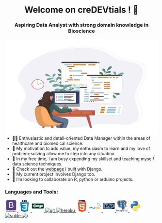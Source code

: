 <h1 align="center">Welcome on creDEVtials ! 👋</h1>
<h3 align="center">Aspiring Data Analyst with strong domain knowledge in Bioscience</h3>
<img align="right" alt="" src="https://raw.githubusercontent.com/credevtials/credevtials/main/img/programmers.jpg?raw=true" width="500" height="320" />
<!--- <img align="right" alt="GIF" src="https://raw.githubusercontent.com/arsentieva/arsentieva/main/coder.gif?raw=true" width="500" height="320" /> --->

- 👨‍💻 Enthusiastic and detail-oriented Data Manager within the areas of healthcare and biomedical science.
- 🤝 My motivation to add value, my enthusiasm to learn and my love of problem-solving allow me to step into any situation.
- 🌱 In my free time, I am busy expending my skillset and teaching myself data science techniques.
- 📄 Check out the <a href="https://credevtials.herokuapp.com">webpage</a> I built with Django.
- 🔭 My current project involves Django too.
- 👀 I’m looking to collaborate on R, python or arduino projects.

<h3 align="left">Languages and Tools:</h3>
<p align="left">  <a href="https://getbootstrap.com" target="_blank"> <img src="https://raw.githubusercontent.com/devicons/devicon/master/icons/bootstrap/bootstrap-plain-wordmark.svg" alt="bootstrap" width="40" height="40"/> </a> 
<a href="https://www.w3schools.com/css/" target="_blank"> <img src="https://raw.githubusercontent.com/devicons/devicon/master/icons/css3/css3-original-wordmark.svg" alt="css3" width="40" height="40"/> </a> 
<a href="https://www.djangoproject.com/" target="_blank"> <img src="https://raw.githubusercontent.com/devicons/devicon/master/icons/django/django-original.svg" alt="django" width="40" height="40"/> </a> 
<a href="https://git-scm.com/" target="_blank"> <img src="https://www.vectorlogo.zone/logos/git-scm/git-scm-icon.svg" alt="git" width="40" height="40"/> </a> <a href="https://heroku.com" target="_blank"> <img src="https://www.vectorlogo.zone/logos/heroku/heroku-icon.svg" alt="heroku" width="40" height="40"/> </a> 
<a href="https://www.w3.org/html/" target="_blank"> <img src="https://raw.githubusercontent.com/devicons/devicon/master/icons/html5/html5-original-wordmark.svg" alt="html5" width="40" height="40"/> </a> <a href="https://www.mysql.com/" target="_blank"> <img src="https://raw.githubusercontent.com/devicons/devicon/master/icons/mysql/mysql-original-wordmark.svg" alt="mysql" width="40" height="40"/> </a> 
<a href="https://www.php.net" target="_blank"> <img src="https://raw.githubusercontent.com/devicons/devicon/master/icons/php/php-original.svg" alt="php" width="40" height="40"/> </a> <a href="https://www.postgresql.org" target="_blank"> <img src="https://raw.githubusercontent.com/devicons/devicon/master/icons/postgresql/postgresql-original-wordmark.svg" alt="postgresql" width="40" height="40"/> </a> 
<a href="https://www.python.org" target="_blank"> <img src="https://raw.githubusercontent.com/devicons/devicon/master/icons/python/python-original.svg" alt="python" width="40" height="40"/> </a> <a href="https://www.sqlite.org/" target="_blank"> 
<img src="https://www.vectorlogo.zone/logos/sqlite/sqlite-icon.svg" alt="sqlite" width="40" height="40"/> </a> 
<img src="https://camo.githubusercontent.com/f36ecad936824229a1ddaa74986d26f514075182f0904de2679edfb11c666d85/68747470733a2f2f696d672e736869656c64732e696f2f62616467652f722d2532333237364443332e7376673f267374796c653d666f722d7468652d6261646765266c6f676f3d72266c6f676f436f6c6f723d7768697465" alt="r"/></p>


